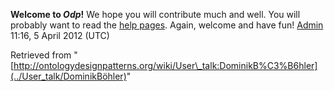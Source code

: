__Welcome to _Odp_!__ We hope you will contribute much and well. 
You will probably want to read the [help pages](http://ontologydesignpatterns.org/wiki/Help:Contents "Help:Contents"). Again, welcome and have fun! [Admin](../User/ValentinaPresutti "User:ValentinaPresutti") 11:16, 5 April 2012 (UTC)





Retrieved from "[http://ontologydesignpatterns.org/wiki/User\_talk:DominikB%C3%B6hler](../User_talk/DominikBöhler)"